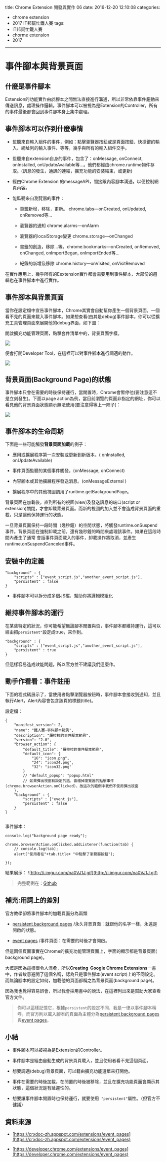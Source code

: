 title: Chrome Extension 開發與實作 06
date: 2016-12-20 12:10:08
categories:
- chrome extension
- 2017 IT邦幫忙鐵人賽
tags: 
- IT邦幫忙鐵人賽
- chorme extension
- 2017
---
# 事件腳本與背景頁面

## 什麼是事件腳本

Extension的功能實作由於腳本之間無法直接進行溝通，所以非常依靠事件趨動來傳送訊息，處理操作邏輯，事件腳本可以被視為是Extension的Controller，所有的事件最後都會回到事件腳本身上集中處理。  

<!--more-->

## 事件腳本可以作到什麼事情



*   監聽來自輸入組件的事件，例如：點擊瀏覽器按鈕或是頁面按鈕、快捷鍵的輸入、網址列的輸入事件、等等，幾乎與所有的輸入組件交手。  

*   監聽來自extension自身的事件，包含了：onMessage, onConnect, onInstalled, onUpdateAvailable等…。他們都經由chrome.runtime物件存取。(訊息的發生，通訊的連結，擴充功能的安裝結束，或更新)  

*   經由Chrome Extension 的messageAPI，間接跟內容腳本溝通，以便控制網頁內容。  

*   能監聽來自瀏覽器的事件：  

    *   頁籤新增，移除，更新。 chrome.tabs—onCreated, onUpdated, onRemoved等…  

    *   瀏覽器的通知 chrome.alarms—onAlarm  

    *   瀏覽器的localStorage變更 chrome.storage—onChanged  

    *   書籤的創造，移除…等。chrome.bookmarks—onCreated, onRemoved, onChanged, onImportBegan, onImportEnded等…  

    *   紀錄的新增及移除 chrome.history—onVisited, onVisitRemoved  


在實作應用上，幾乎所有的Eextension實作都會需要用到事件腳本，大部份的邏輯也在事件腳本中進行實作。  

## 事件腳本與背景頁面

當你在設定檔中宣告事件腳本，Chrome其實會自動幫你產生一個背景頁面，一個看不見的頁面來載入事件腳本。如果想查看(由其是debug)事件腳本，你可以從擴充工具管理頁面來展開他的debug界面，如下圖：  

開啟擴充功能管理頁面，點擊套件清單中的，背景頁面字樣。  

![](https://quip.com/blob/STWAAAUvuiE/MKTfM2_VDHwqSQtUddkh3g?a=Bpe9tr5QfM9aDjMA7eAiMSMCgiH1kjaGd81MQvFZyOAa)

便會打開Developer Tool，在這裡可以對事件腳本進行調適的動作。  

![](https://quip.com/blob/STWAAAUvuiE/e3utv80RkyJ0_H8du9ZPLA?a=QRQJ6SrwPGKaC1vKQ6kSo7gJazkpFVe1qNtGAt9a94Ia)

## 背景頁面(Background Page)的狀態

事件腳本只會在需要的時後保持運行，當閒置時，Chrome會暫停他(要注意這不是立刻發生)。下面以page action為例，當目前瀏覽的頁面非指定的網址，你可以看見他的背景頁面狀態顯示無法使用(要注意得等上一陣子)：  

![](https://quip.com/blob/STWAAAUvuiE/sYZEw--kXE6V1ffKSFEDtA?a=6z7a7OVTh47fJ21DLIbTZIbuhNPyw8kIWd87oZ7tvTga)

## 事件腳本的生命周期

下面是一些可能觸發**背景頁面加載**的例子：  



*   應用或擴展程序第一次安裝或更新到新版本。( onInstalled, onUpdateAvailable)  

*   事件頁面監聽的某個事件觸發。(onMessage, onConnect)  

*   內容腳本或其他擴展程序發送消息。(onMessageExternal )  

*   擴展程序中的其他視圖調用了runtime.getBackgroundPage。  


背景頁面在加載後，直到所有的視圖(view)及發送訊息的端口(script or extension)關閉，才會卸載背景頁面。而新的視圖的加入並不會造成背景頁面的重載，只是讓他保持運行的狀態。  

一旦背景頁面保持一段時間（幾秒鐘）的空閒狀態，將觸發runtime.onSuspend事件。背景頁面在強制卸載之前，還有幾秒鐘的時間來處理該事件。如果在這段時間內產生了通常 會話事件頁面載入的事件，卸載操作將取消，並產生runtime.onSuspendCanceled事件。  

## 安裝中的定義

```
"background" : {  
    "scripts" : ["event_script.js","another_event_script.js"],  
    "persistent" : false  
}
```



*   事件腳本可以拆分成多個JS檔，幫助你將邏輯模組化  


## 維持事件腳本的運行

在某些特定的狀況，你可能希望無論腳本閒置與否，事件腳本都維持運行，這可以經由把`persistent"`設定成true，來作到。  

```
"background" : {  
    "scripts" : ["event_script.js","another_event_script.js"],  
    "persistent" : true  
}
```

但這樣容易造成效能問題，所以官方並不建議我們這麼作。  

## 動手作看看：事件註冊

下面的程式碼展示了，當使用者點擊瀏覽器按鈕時，事件腳本會接收到通知，並且執行Alert，Alert內容會包含該頁的標題(title)。  

設定檔：  

```
{  
    "manifest_version": 2,  
    "name": "鐵人賽-事件腳本範例",  
    "description": "羅拉拉的事件腳本範例",  
    "version": "2.0",  
    "browser_action": {  
        "default_title": "羅拉拉的事件腳本範例",  
        "default_icon": {   
            "16": "icon.png",   
            "24": "icon24.png",   
            "32": "icon32.png"   
        }  
        // "default_popup": "popup.html"  
        // 如果彈出視窗有設定的話，會檔掉瀏覽器的點擊事件(chrome.browserAction.onClicked)，故這次的範例中我們不使用彈出視窗  
    },  
    "background" : {  
        "scripts" : ["event.js"],  
        "persistent" : false  
    }  
}  


```

事件腳本：  

```
console.log("background page ready");  

chrome.browserAction.onClicked.addListener(function(tab) {  
    // console.log(tab);  
    alert("使用者在"+tab.title+ "中點擊了瀏覽器按鈕");  

});
```

結果展示：
![http://i.imgur.com/na0VJ1J.gif](http://i.imgur.com/na0VJ1J.gif)


> 完整範例在：[Github](https://github.com/lauraluo/ExtensionSample/tree/master/EventScript)

## 補充:用詞上的差別

官方教學卻將事件腳本的加載頁面分為兩類  



*   [persistent background pages](https://developer.chrome.com/extensions/background_pages) /永久背景頁面：就跟他的名字一樣，永遠是開啟的狀態。  

*   [event pages](https://developer.chrome.com/extensions/event_pages) /事件頁面：在需要的時後才會開啟。  


但這兩個頁面事實在Chrome的擴充功能管理頁面上，字面的顯示都是背景頁面( background page)。  

大概是因為這樣很令人混肴，所以**Creating  Google Chrome Extensions**一書中，作者故意避開了這個名稱，認為只是事件腳本(event script)上的不同設定。而無論腳本的設定如何，加載他的頁面都稱之為背景頁面(background page)。  

因為我也覺得容易誤會，所以我會採用書中的說法，在這裡列出來是幫助大家查看官方文件。  

> 你可以這樣記憶它，根據`persistent`的設定不同，我是一律以事件腳本稱呼，而官方則以載入腳本的頁面為主體分為[persistent background pages](https://developer.chrome.com/extensions/background_pages)與[event pages](https://developer.chrome.com/extensions/event_pages)。

## 小結

*   事件腳本可以被視為是Extension的Controller。  

*   事件腳本是經由自動生成的背景頁頁載入，並且使用者看不見這個頁面。  

*   想要調適(debug)背景頁面，可以籍由擴充功能選單來打開他。  

*   事件在需要的時後加載，在閒置的時後被移除，並且在擴充功能頁面會顯示其狀態，這個狀況是有延遲性的。  

*   想要讓事件腳本閒置時也保持運行，就要使用` "persistent"`屬性。（但官方不健議）  


## 資料來源


*   [https://crxdoc-zh.appspot.com/extensions/event_pages](https://crxdoc-zh.appspot.com/extensions/event_pages)  

*   [https://developer.chrome.com/extensions/event_pages](https://developer.chrome.com/extensions/event_pages)  

